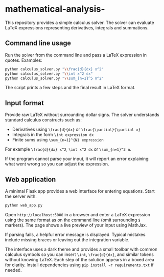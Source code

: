 # mathematical-analysis-

This repository provides a simple calculus solver. The solver can evaluate LaTeX expressions representing derivatives, integrals and summations.

## Command line usage

Run the solver from the command line and pass a LaTeX expression in quotes. Examples:

```bash
python calculus_solver.py "\\frac{d}{dx} x^2"
python calculus_solver.py "\\int x^2 dx"
python calculus_solver.py "\\sum_{n=1}^5 n^2"
```

The script prints a few steps and the final result in LaTeX format.

## Input format

Provide raw LaTeX without surrounding dollar signs. The solver understands
standard calculus constructs such as:

- Derivatives using `\frac{d}{dx}` or `\frac{\partial}{\partial x}`
- Integrals in the form `\int expression dx`
- Finite sums using `\sum_{n=1}^{N} expression`

For example `\frac{d}{dx} x^2`, `\int x^2 dx` or `\sum_{n=1}^3 n`.

If the program cannot parse your input, it will report an error explaining what
went wrong so you can adjust the expression.

## Web application

A minimal Flask app provides a web interface for entering equations. Start the server with:

```bash
python web_app.py
```

Open `http://localhost:5000` in a browser and enter a LaTeX expression using the
same format as on the command line (omit surrounding `$` markers).  The page
shows a live preview of your input using MathJax.

If parsing fails, a helpful error message is displayed.  Typical mistakes
include missing braces or leaving out the integration variable.

The interface uses a dark theme and provides a small toolbar with common
calculus symbols so you can insert `\int`, `\frac{d}{dx}`, and similar tokens
without knowing LaTeX. Each step of the solution appears in a boxed area for
clarity. Install dependencies using `pip install -r requirements.txt` if needed.
